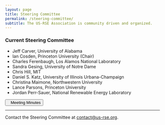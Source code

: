```yaml
---
layout: page
title: Steering Committee
permalink: /steering-committee/
subtitle: The US-RSE Association is community driven and organized.
---
```



### Current Steering Committee

* Jeff Carver, University of Alabama
* Ian Cosden, Princeton University (Chair)
* Charles Ferenbaugh, Los Alamos National Laboratory
* Sandra Gesing, University of Notre Dame
* Chris Hill, MIT
* Daniel S. Katz, University of Illinois Urbana-Champaign
* Christina Maimone, Northwestern University
* Lance Parsons, Princeton University
* Jordan Perr-Sauer, National Renewable Energy Laboratory

<a href="https://drive.google.com/open?id=1IKvT0xIkBTqHpBgUUaANpjFCdMki3R4J" target="_blank">
<button class="btn btn-primary"><i style="margin-right:10px" class="fa fa-file-text-o"></i> Meeting Minutes</button></a>

<hr>

Contact the Steering Committee at [contact@us-rse.org](mailto:us-rse.org).

